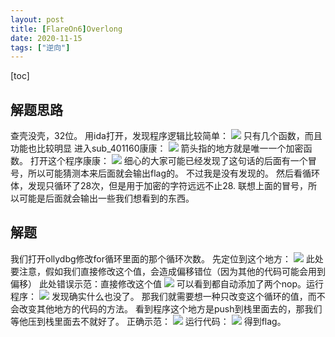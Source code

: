 ```yaml
---
layout: post
title: [FlareOn6]Overlong
date: 2020-11-15
tags: ["逆向"]
---
```


[toc]

## 解题思路

查壳没壳，32位。
用ida打开，发现程序逻辑比较简单：
[![](http://ltfa1l.top/wp-content/uploads/2020/11/wp_editor_md_b312da075af664b33a56fd74fcaa80db.jpg)](wp_editor_md_b312da075af664b33a56fd74fcaa80db.jpg)
只有几个函数，而且功能也比较明显
进入sub_401160康康：
[![](http://ltfa1l.top/wp-content/uploads/2020/11/wp_editor_md_edff91955a4a65efc6ed45a52af00815.jpg)](wp_editor_md_edff91955a4a65efc6ed45a52af00815.jpg)
箭头指的地方就是唯一一个加密函数。
打开这个程序康康：
[![](http://ltfa1l.top/wp-content/uploads/2020/11/wp_editor_md_20df93a984479a1889c48428c13dc7c5.jpg)](wp_editor_md_20df93a984479a1889c48428c13dc7c5.jpg)
细心的大家可能已经发现了这句话的后面有一个冒号，所以可能猜测本来后面就会输出flag的。
不过我是没有发现的。
然后看循环体，发现只循环了28次，但是用于加密的字符远远不止28.
联想上面的冒号，所以可能是后面就会输出一些我们想看到的东西。

## 解题

我们打开ollydbg修改for循环里面的那个循环次数。
先定位到这个地方：
[![](http://ltfa1l.top/wp-content/uploads/2020/11/wp_editor_md_c0d66e7154bf32e70a0d2c4d338083d0.jpg)](wp_editor_md_c0d66e7154bf32e70a0d2c4d338083d0.jpg)
此处要注意，假如我们直接修改这个值，会造成偏移错位（因为其他的代码可能会用到偏移）
此处错误示范：直接修改这个值
[![](http://ltfa1l.top/wp-content/uploads/2020/11/wp_editor_md_93918eb9d98661408cf133efda9c3ced.jpg)](wp_editor_md_93918eb9d98661408cf133efda9c3ced.jpg)
可以看到都自动添加了两个nop。运行程序：
[![](http://ltfa1l.top/wp-content/uploads/2020/11/wp_editor_md_7f6c73c413a858211eb20fbdbf74f66e.jpg)](wp_editor_md_7f6c73c413a858211eb20fbdbf74f66e.jpg)
发现确实什么也没了。
那我们就需要想一种只改变这个循环的值，而不会改变其他地方的代码的方法。
看到程序这个地方是push到栈里面去的，那我们等他压到栈里面去不就好了。
正确示范：
[![](http://ltfa1l.top/wp-content/uploads/2020/11/wp_editor_md_239e46d89b78ae7d52cbc32a82b3c15f.jpg)](wp_editor_md_239e46d89b78ae7d52cbc32a82b3c15f.jpg)
运行代码：
[![](http://ltfa1l.top/wp-content/uploads/2020/11/wp_editor_md_73a53cc5a9ad8b9ef7cd7f44ce3a86b0.jpg)](wp_editor_md_73a53cc5a9ad8b9ef7cd7f44ce3a86b0.jpg)
得到flag。